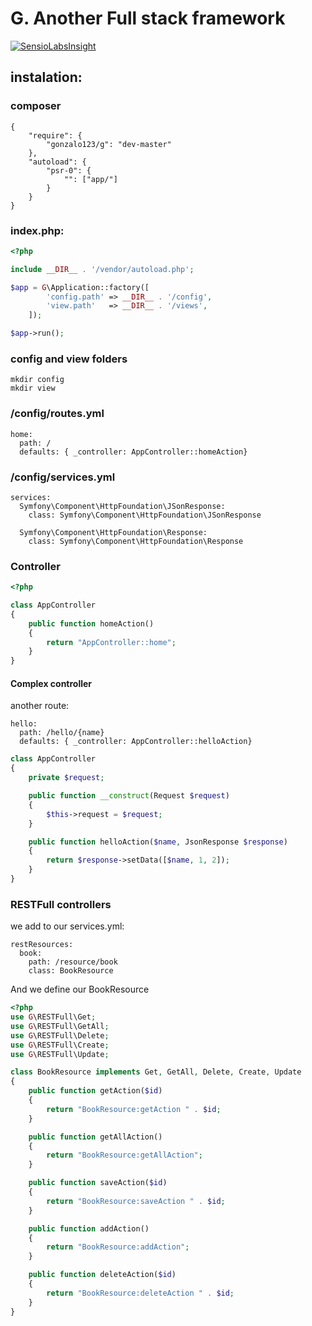# G. Another Full stack framework

[![SensioLabsInsight](https://insight.sensiolabs.com/projects/c473b8d2-5552-43c5-8aaf-1c83115576e4/big.png)](https://insight.sensiolabs.com/projects/c473b8d2-5552-43c5-8aaf-1c83115576e4)

## instalation:

### composer

```
{
    "require": {
        "gonzalo123/g": "dev-master"
    },
    "autoload": {
        "psr-0": {
            "": ["app/"]
        }
    }
}
```

### index.php:

```php
<?php

include __DIR__ . '/vendor/autoload.php';

$app = G\Application::factory([
        'config.path' => __DIR__ . '/config',
        'view.path'   => __DIR__ . '/views',
    ]);

$app->run();
```

### config and view folders

```
mkdir config
mkdir view
```
### /config/routes.yml
```
home:
  path: /
  defaults: { _controller: AppController::homeAction}

```

### /config/services.yml
```
services:
  Symfony\Component\HttpFoundation\JSonResponse:
    class: Symfony\Component\HttpFoundation\JSonResponse

  Symfony\Component\HttpFoundation\Response:
    class: Symfony\Component\HttpFoundation\Response
```

### Controller
```php
<?php

class AppController
{
    public function homeAction()
    {
        return "AppController::home";
    }
}
```

#### Complex controller

another route:
```
hello:
  path: /hello/{name}
  defaults: { _controller: AppController::helloAction}
```

```php
class AppController
{
    private $request;

    public function __construct(Request $request)
    {
        $this->request = $request;
    }

    public function helloAction($name, JsonResponse $response)
    {
        return $response->setData([$name, 1, 2]);
    }
}
```

### RESTFull controllers

we add to our services.yml:
```
restResources:
  book:
    path: /resource/book
    class: BookResource
```

And we define our BookResource

```php
<?php
use G\RESTFull\Get;
use G\RESTFull\GetAll;
use G\RESTFull\Delete;
use G\RESTFull\Create;
use G\RESTFull\Update;

class BookResource implements Get, GetAll, Delete, Create, Update
{
    public function getAction($id)
    {
        return "BookResource:getAction " . $id;
    }

    public function getAllAction()
    {
        return "BookResource:getAllAction";
    }

    public function saveAction($id)
    {
        return "BookResource:saveAction " . $id;
    }

    public function addAction()
    {
        return "BookResource:addAction";
    }

    public function deleteAction($id)
    {
        return "BookResource:deleteAction " . $id;
    }
}
```
